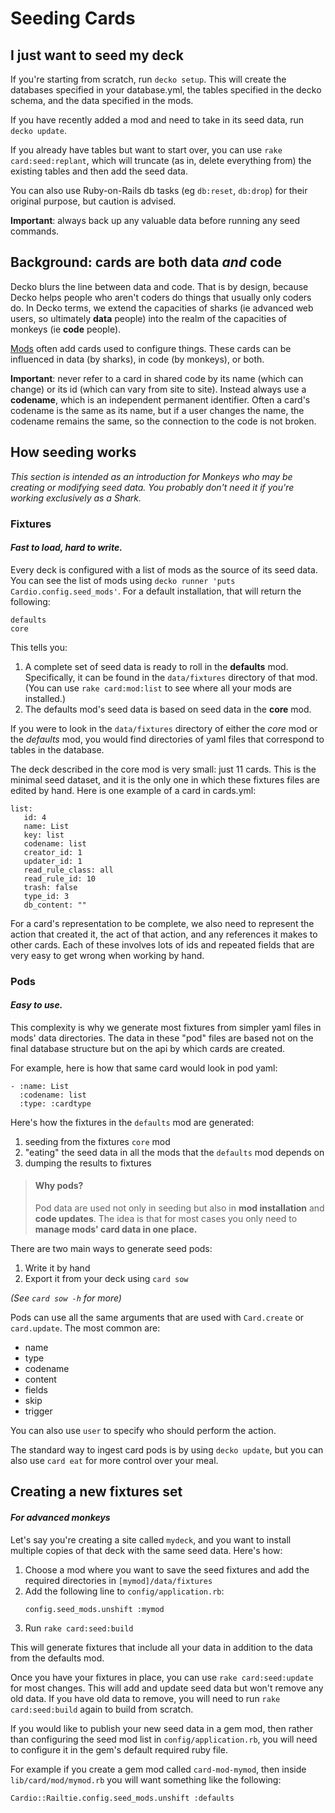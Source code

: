# Seeding Cards

## I just want to seed my deck

If you're starting from scratch, run `decko setup`. This will create the databases 
specified in your database.yml, the tables specified in the decko schema, and the 
data specified in the mods.

If you have recently added a mod and need to take in its seed data, run `decko update`.

If you already have tables but want to start over, you can use `rake card:seed:replant`, 
which will truncate (as in, delete everything from) the existing tables and then
add the seed data.

You can also use Ruby-on-Rails db tasks (eg `db:reset`, `db:drop`) for their original
purpose, but caution is advised.

**Important**: always back up any valuable data before running any seed commands.


## Background: cards are both data _and_ code

Decko blurs the line between data and code. That is by design, because Decko helps people
who aren't coders do things that usually only coders do. In Decko terms, we extend the
capacities of sharks (ie advanced web users, so ultimately **data** people) into the
realm of the capacities of monkeys (ie **code** people). 

[Mods][1] often add cards used to configure things. These cards can
be influenced in data (by sharks), in code (by monkeys), or both.

**Important**: never refer to a card in shared code by its name (which can change)
or its id (which can vary from site to site). Instead always use a **codename**, which
is an independent permanent identifier. Often a card's codename is the same
as its name, but if a user changes the name, the codename remains the same, so the 
connection to the code is not broken.

## How seeding works

_This section is intended as an introduction for Monkeys who may be creating or modifying
seed data. You probably don't need it if you're working exclusively as a Shark._

### Fixtures
#### _Fast to load, hard to write._
Every deck is configured with a list of mods as the source of its seed data. You can see
the list of mods using `decko runner 'puts Cardio.config.seed_mods'`. For a default
installation, that will return the following:

```
defaults
core
```

This tells you:

1. A complete set of seed data is ready to roll in the **defaults** mod. Specifically, it
   can be found in the `data/fixtures` directory of that mod. (You can use 
   `rake card:mod:list` to see where all your mods are installed.)
2. The defaults mod's seed data is based on seed data in the **core** mod.

If you were to look in the `data/fixtures` directory of either the _core_ mod or the 
_defaults_ mod, you would find directories of yaml files that correspond to tables in 
the database.

The deck described in the core mod is very small: just 11 cards. This is the minimal seed
dataset, and it is the only one in which these fixtures files are edited by hand. Here is
one example of a card in cards.yml:

```
list:
   id: 4
   name: List
   key: list
   codename: list
   creator_id: 1
   updater_id: 1
   read_rule_class: all
   read_rule_id: 10
   trash: false
   type_id: 3
   db_content: ""
```

For a card's representation to be complete, we also need to represent the action
that created it, the act of that action, and any references it makes to other cards.
Each of these involves lots of ids and repeated fields that are very easy to get wrong
when working by hand.

### Pods
#### _Easy to use._

This complexity is why we generate most fixtures from simpler yaml files in mods' data
directories. The data in these "pod" files are based not on the final database structure
but on the api by which cards are created.

For example, here is how that same card would look in pod yaml:

```
- :name: List
  :codename: list
  :type: :cardtype
```

Here's how the fixtures in the `defaults` mod are generated:

1. seeding from the fixtures `core` mod
2. "eating" the seed data in all the mods that the `defaults` mod depends on
3. dumping the results to fixtures

> #### Why pods?
> Pod data are used not only in seeding but also in **mod installation** and **code
updates**. The idea is that for most cases you only need to **manage mods' card
data in one place.**

There are two main ways to generate seed pods:

1. Write it by hand
2. Export it from your deck using `card sow` 

_(See `card sow -h` for more)_

Pods can use all the same arguments that are used with `Card.create` or `card.update`. 
The most common are:

   - name
   - type
   - codename
   - content
   - fields
   - skip
   - trigger

You can also use `user` to specify who should perform the action.

The standard way to ingest card pods is by using `decko update`, but you can also
use `card eat` for more control over your meal.


## Creating a new fixtures set
#### _For advanced monkeys_

Let's say you're creating a site called `mydeck`, and you want to install multiple copies
of that deck with the same seed data. Here's how:

1. Choose a mod where you want to save the seed fixtures and add the required 
directories in `[mymod]/data/fixtures`
2. Add the following line to `config/application.rb`:
   ```
   config.seed_mods.unshift :mymod
   ```
3. Run `rake card:seed:build`

This will generate fixtures that include all your data in addition to the data from the 
defaults mod.

Once you have your fixtures in place, you can use `rake card:seed:update` for most 
changes. This will add and update seed data but won't remove any old data. If you have
old data to remove, you will need to run `rake card:seed:build` again to build from 
scratch.

If you would like to publish your new seed data in a gem mod, then rather than 
configuring the seed mod list in `config/application.rb`, you will need to configure it
in the gem's default required ruby file.

For example if you create a gem mod called `card-mod-mymod`, then inside 
`lib/card/mod/mymod.rb` you will want something like the following:
```
Cardio::Railtie.config.seed_mods.unshift :defaults
```

[1]: https://github.com/decko-commons/decko/blob/main/card/lib/cardio/mod.rb